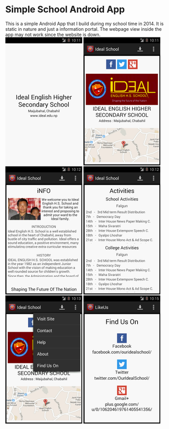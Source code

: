 # Simple School Android App
This is a simple Android App that I build during my school time in 2014.
It is static in nature and just a information portal.
The webpage view inside the app may not work since the website is down.
<br />
<img align="" alt="SplashScreen" height="400" src="https://github.com/OfficialBishal/Simple-School-Android-App/blob/master/ScreenShots/screenshot1.png" />
<img height="400" alt="Home" src="https://github.com/OfficialBishal/Simple-School-Android-App/blob/master/ScreenShots/screenshot2.png" />
<img height="400" alt="Home" src="https://github.com/OfficialBishal/Simple-School-Android-App/blob/master/ScreenShots/screenshot3.png" />
<img height="400" alt="Info" src="https://github.com/OfficialBishal/Simple-School-Android-App/blob/master/ScreenShots/screenshot4.png" />
<img height="400" alt="Calender" src="https://github.com/OfficialBishal/Simple-School-Android-App/blob/master/ScreenShots/screenshot5.png" />
<img height="400" alt="Contact Us" src="https://github.com/OfficialBishal/Simple-School-Android-App/blob/master/ScreenShots/screenshot10.png" />
